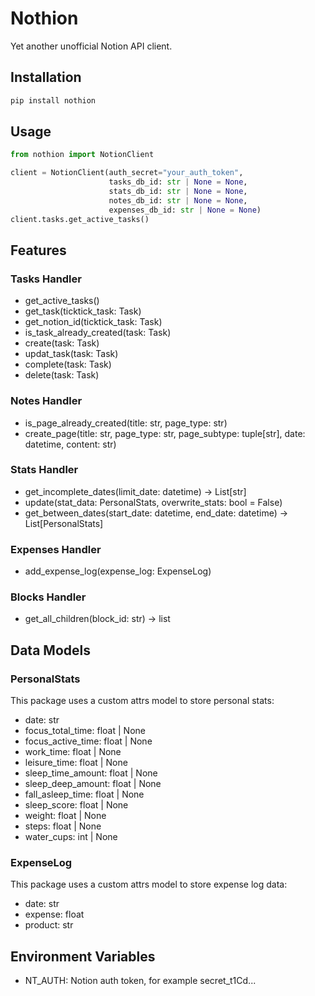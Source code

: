 # Nothion
Yet another unofficial Notion API client.

## Installation
```bash
pip install nothion
```

## Usage
```python
from nothion import NotionClient

client = NotionClient(auth_secret="your_auth_token",
                      tasks_db_id: str | None = None,
                      stats_db_id: str | None = None,
                      notes_db_id: str | None = None,
                      expenses_db_id: str | None = None)
client.tasks.get_active_tasks()
```

## Features

### Tasks Handler
- get_active_tasks()
- get_task(ticktick_task: Task)
- get_notion_id(ticktick_task: Task)
- is_task_already_created(task: Task)
- create(task: Task)
- updat_task(task: Task)
- complete(task: Task)
- delete(task: Task)

### Notes Handler
- is_page_already_created(title: str, page_type: str)
- create_page(title: str, page_type: str, page_subtype: tuple[str], date: datetime, content: str)

### Stats Handler
- get_incomplete_dates(limit_date: datetime) -> List[str]
- update(stat_data: PersonalStats, overwrite_stats: bool = False)
- get_between_dates(start_date: datetime, end_date: datetime) -> List[PersonalStats]

### Expenses Handler
- add_expense_log(expense_log: ExpenseLog)

### Blocks Handler
- get_all_children(block_id: str) -> list

## Data Models

### PersonalStats
This package uses a custom attrs model to store personal stats:

- date: str
- focus_total_time: float | None
- focus_active_time: float | None  
- work_time: float | None
- leisure_time: float | None
- sleep_time_amount: float | None
- sleep_deep_amount: float | None
- fall_asleep_time: float | None
- sleep_score: float | None
- weight: float | None
- steps: float | None
- water_cups: int | None

### ExpenseLog
This package uses a custom attrs model to store expense log data:

- date: str
- expense: float
- product: str

## Environment Variables

- NT_AUTH: Notion auth token, for example secret_t1Cd...

